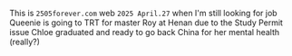 This is ``2505forever.com`` web
``2025 April.27`` when I'm still looking for job
Queenie is going to TRT for master
Roy at Henan due to the Study Permit issue
Chloe graduated and ready to go back China for her mental health (really?)